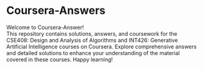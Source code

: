 # Coursera-Answers
Welcome to Coursera-Answer!
<br>
This repository contains solutions, answers, and coursework for the CSE408: Design and Analysis of Algorithms and INT426: Generative Artificial Intelligence courses on Coursera. Explore comprehensive answers and detailed solutions to enhance your understanding of the material covered in these courses.
Happy learning!
